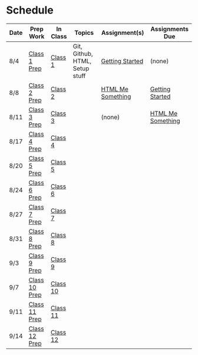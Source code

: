 # Schedule

Date | Prep Work | In Class | Topics | Assignment(s) | Assignments Due
-----|-----------|----------|--------|---------------|----------------
8/4 | [Class 1 Prep](./class1-prep) | [Class 1](./class1) | Git, Github, HTML, Setup stuff | [Getting Started][getting-started] | (none)
8/8 | [Class 2 Prep](./class2-prep) | [Class 2](./class2) | | [HTML Me Something][html-me-something] | [Getting Started][getting-started]
8/11 | [Class 3 Prep](./class3-prep) | [Class 3](./class3) | | (none) | [HTML Me Something][html-me-something]
8/17 | [Class 4 Prep](./class4-prep) | [Class 4](./class4) | | | |
8/20 | [Class 5 Prep](./class5-prep) | [Class 5](./class5) | | | |
8/24 | [Class 6 Prep](./class6-prep) | [Class 6](./class6) | | | |
8/27 | [Class 7 Prep](./class7-prep) | [Class 7](./class7) | | | |
8/31 | [Class 8 Prep](./class8-prep) | [Class 8](./class8) | | | |
9/3 | [Class 9 Prep](./class9-prep) | [Class 9](./class9) | | | |
9/7 | [Class 10 Prep](./class10-prep) | [Class 10](./class10) | | | |
9/11 | [Class 11 Prep](./class11-prep) | [Class 11](./class11) | | | |
9/14 | [Class 12 Prep](./class12-prep) | [Class 12](./class12) | | | |


[getting-started]: ../assignments/getting-started
[html-me-something]: ../assignments/html-me-something
